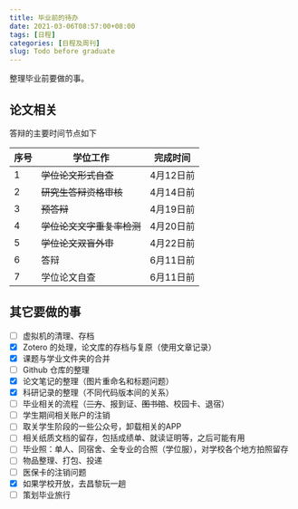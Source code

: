 ```yaml
---
title: 毕业前的待办
date: 2021-03-06T08:57:00+08:00
tags: [日程]
categories: [日程及周刊]
slug: Todo before graduate
---
```


整理毕业前要做的事。

<!--more-->

## 论文相关

答辩的主要时间节点如下

| 序号 | 学位工作                   | 完成时间  |
| ---- | -------------------------- | --------- |
| 1    | ~~学位论文形式自查~~       | 4月12日前 |
| 2    | ~~研究生答辩资格审核~~     | 4月14日前 |
| 3    | ~~预答辩~~                 | 4月19日前 |
| 4    | ~~学位论文文字重复率检测~~ | 4月20日前 |
| 5    | ~~学位论文双盲外审~~       | 4月22日前 |
| 6    | 答辩                       | 6月11日前 |
| 7    | 学位论文自查               | 6月11日前 |

## 其它要做的事

- [ ] 虚拟机的清理、存档
- [x] Zotero 的处理，论文库的存档与复原（使用文章记录）
- [x] 课题与学业文件夹的合并
- [ ] Github 仓库的整理
- [x] 论文笔记的整理（图片重命名和标题问题）
- [x] 科研记录的整理（不同代码版本间的关系）
- [ ] 毕业相关的流程（~~三方~~、报到证、~~图书馆~~、校园卡、退宿）
- [ ] 学生期间相关账户的注销
- [ ] 取关学生阶段的一些公众号，卸载相关的APP
- [ ] 相关纸质文档的留存，包括成绩单、就读证明等，之后可能有用
- [ ] 毕业照：单人、同宿舍、全专业的合照（学位服），对学校各个地方拍照留存
- [ ] 物品整理、打包、投递
- [ ] 医保卡的注销问题
- [x] 如果学校开放，去昌黎玩一趟
- [ ] 策划毕业旅行
